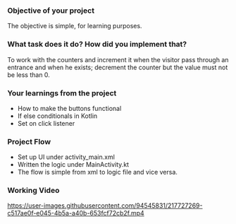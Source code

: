 ### Objective of your project 
The objective is simple, for learning purposes.

### What task does it do? How did you implement that?
To work with the counters and increment it when the visitor pass through an entrance and when he exists; decrement the counter but the value must not be less than 0.

### Your learnings from the project
- How to make the buttons functional
- If else conditionals in Kotlin
- Set on click listener

### Project Flow

- Set up UI under activity_main.xml
- Written the logic under MainActivity.kt
- The flow is simple from xml to logic file and vice versa.

### Working Video 



https://user-images.githubusercontent.com/94545831/217727269-c517ae0f-e045-4b5a-a40b-653fcf72cb2f.mp4

